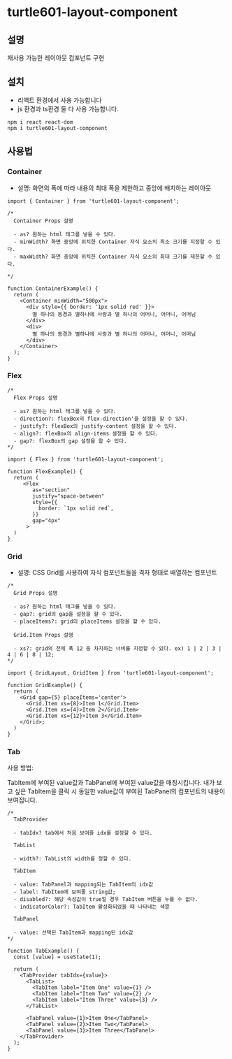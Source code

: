 # turtle601-layout-component

## 설명

재사용 가능한 레이아웃 컴포넌트 구현

## 설치

- 리액트 환경에서 사용 가능합니다
- js 환경과 ts환경 둘 다 사용 가능합니다.

```
npm i react react-dom
npm i turtle601-layout-component
```

## 사용법

### Container

- 설명: 화면의 폭에 따라 내용의 최대 폭을 제한하고 중앙에 배치하는 레이아웃

```tsx
import { Container } from 'turtle601-layout-component';

/*
  Container Props 설명

  - as? 원하는 html 태그를 넣을 수 있다.
  - minWidth? 화면 중앙에 위치한 Container 자식 요소의 최소 크기를 지정할 수 있다.
  - maxWidth? 화면 중앙에 위치한 Container 자식 요소의 최대 크기를 제한할 수 있다.

*/

function ContainerExample() {
  return (
    <Container minWidth="500px">
      <div style={{ border: '1px solid red' }}>
        별 하나의 동경과 별하나에 사랑과 별 하나의 어머니, 어머니, 어머님
      </div>
      <div>
        별 하나의 동경과 별하나에 사랑과 별 하나의 어머니, 어머니, 어머님
      </div>
    </Container>
  );
}
```

### Flex

```tsx
/*
  Flex Props 설명

  - as? 원하는 html 태그를 넣을 수 있다.
  - direction?: flexBox의 flex-direction'을 설정을 할 수 있다.
  - justify?: flexBox의 justify-content 설정을 할 수 있다.
  - align?: flexBox의 align-items 설정을 할 수 있다.
  - gap?: flexBox의 gap 설정을 할 수 있다.
*/

import { Flex } from 'turtle601-layout-component';

function FlexExample() {
  return (
     <Flex
        as="section"
        justify="space-between"
        style={{
          border: `1px solid red`,
        }}
        gap="4px"
      >
  )
}

```

### Grid

- 설명: CSS Grid를 사용하여 자식 컴포넌트들을 격자 형태로 배열하는 컴포넌트

```tsx
/*
  Grid Props 설명

  - as? 원하는 html 태그를 넣을 수 있다.
  - gap?: grid의 gap을 설정을 할 수 있다.
  - placeItems?: grid의 placeItems 설정을 할 수 있다.

  Grid.Item Props 설명

  - xs?: grid의 전체 폭 12 중 차지하는 너비를 지정할 수 있다. ex) 1 | 2 | 3 | 4 | 6 | 8 | 12;
*/

import { GridLayout, GridItem } from 'turtle601-layout-component';

function GridExample() {
  return (
    <Grid gap={5} placeItems='center'>
      <Grid.Item xs={8}>Item 1</Grid.Item>
      <Grid.Item xs={4}>Item 2</Grid.Item>
      <Grid.Item xs={12}>Item 3</Grid.Item>
    </Grid>;
  )
}
```

### Tab

사용 방법:

TabItem에 부여된 value값과 TabPanel에 부여된 value값을 매칭시킵니다.
내가 보고 싶은 TabItem을 클릭 시 동일한 value값이 부여된 TabPanel의 컴포넌트의 내용이 보여집니다.

```tsx
/*
  TabProvider
  
  - tabIdx? tab에서 처음 보여줄 idx를 설정할 수 있다. 

  TabList

  - width?: TabList의 width를 정할 수 있다.  

  TabItem

  - value: TabPanel과 mapping되는 TabItem의 idx값 
  - label: TabItem에 보여줄 string값;
  - disabled?: 해당 속성값이 true일 경우 TabItem 버튼을 누를 수 없다. 
  - indicatorColor?: TabItem 활성화되었을 때 나타내는 색깔
  
  TabPanel

  - value: 선택된 TabItem과 mapping된 idx값  
*/

function TabExample() {
  const [value] = useState(1);

  return (
    <TabProvider tabIdx={value}>
      <TabList>
        <TabItem label="Item One" value={1} />
        <TabItem label="Item Two" value={2} />
        <TabItem label="Item Three" value={3} />
      </TabList>

      <TabPanel value={1}>Item One</TabPanel>
      <TabPanel value={2}>Item Two</TabPanel>
      <TabPanel value={3}>Item Three</TabPanel>
    </TabProvider>
  );
}
```

